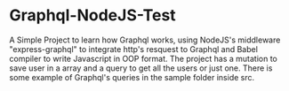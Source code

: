 # Graphql-NodeJS-Test

A Simple Project to learn how Graphql works, using NodeJS's middleware "express-graphql" to integrate http's resquest to Graphql and Babel compiler to write Javascript in OOP format. The project has a mutation to save user in a array and a query to get all the users or just one. There is some example of Graphql's queries in the sample folder inside src.
